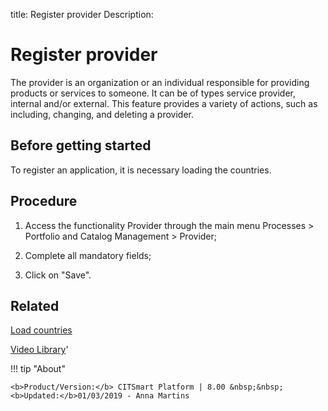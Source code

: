 title: Register provider
Description: 
# Register provider

The provider is an organization or an individual responsible for providing products or services to someone. It can be of types service provider, internal and/or external.
This feature provides a variety of actions, such as including, changing, and deleting a provider.

Before getting started
--------------------------

To register an application, it is necessary loading the countries.

Procedure
-------------

1.  Access the functionality Provider through the main menu Processes \>
    Portfolio and Catalog Management \> Provider;

2.  Complete all mandatory fields;

3.  Click on "Save".

Related
-------

[Load countries](/en-us/citsmart-platform-8/platform-administration/region-and-language/load-countries.html)


<i class='fa fa-youtube-play  fa-2x' style='color:#97ce17;vertical-align: middle;'> </i> [Video Library](https://www.youtube.com/playlist?list=PLB5qK2uzf2RPsG8HdkE7qEHB39yEI_T8y)'

!!! tip "About"

    <b>Product/Version:</b> CITSmart Platform | 8.00 &nbsp;&nbsp;
    <b>Updated:</b>01/03/2019 - Anna Martins
